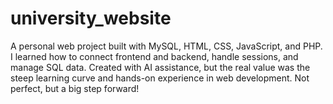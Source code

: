 # university_website
A personal web project built with MySQL, HTML, CSS, JavaScript, and PHP. I learned how to connect frontend and backend, handle sessions, and manage SQL data. Created with AI assistance, but the real value was the steep learning curve and hands-on experience in web development. Not perfect, but a big step forward!
